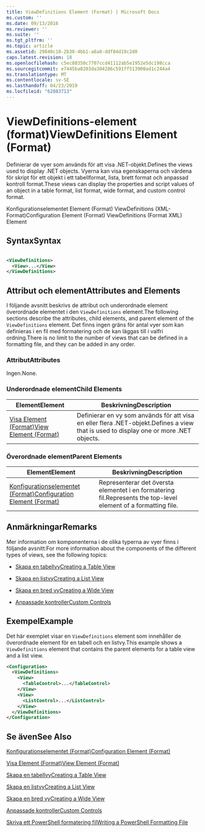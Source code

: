 ```yaml
---
title: ViewDefinitions Element (Format) | Microsoft Docs
ms.custom: ''
ms.date: 09/13/2016
ms.reviewer: ''
ms.suite: ''
ms.tgt_pltfrm: ''
ms.topic: article
ms.assetid: 29840c10-2b30-4bb1-a8a0-ddf84d19c2d0
caps.latest.revision: 18
ms.openlocfilehash: c5ec80350c7707ccd41112ab5e1952e5dc198cca
ms.sourcegitcommit: e7445ba8203da304286c591ff513900ad1c244a4
ms.translationtype: MT
ms.contentlocale: sv-SE
ms.lasthandoff: 04/23/2019
ms.locfileid: "62083713"
---
```

# <a name="viewdefinitions-element-format"></a><span data-ttu-id="40bcd-102">ViewDefinitions-element (format)</span><span class="sxs-lookup"><span data-stu-id="40bcd-102">ViewDefinitions Element (Format)</span></span>

<span data-ttu-id="40bcd-103">Definierar de vyer som används för att visa .NET-objekt.</span><span class="sxs-lookup"><span data-stu-id="40bcd-103">Defines the views used to display .NET objects.</span></span> <span data-ttu-id="40bcd-104">Vyerna kan visa egenskaperna och värdena för skript för ett objekt i ett tabellformat, lista, brett format och anpassad kontroll format.</span><span class="sxs-lookup"><span data-stu-id="40bcd-104">These views can display the properties and script values of an object  in a table format, list format, wide format, and custom control format.</span></span>

<span data-ttu-id="40bcd-105">Konfigurationselementet Element (Format) ViewDefinitions (XML-Format)</span><span class="sxs-lookup"><span data-stu-id="40bcd-105">Configuration Element (Format) ViewDefinitions (Format XML) Element</span></span>

## <a name="syntax"></a><span data-ttu-id="40bcd-106">Syntax</span><span class="sxs-lookup"><span data-stu-id="40bcd-106">Syntax</span></span>

```xml

<ViewDefinitions>
  <View>...</View>
</ViewDefinitions>
```

## <a name="attributes-and-elements"></a><span data-ttu-id="40bcd-107">Attribut och element</span><span class="sxs-lookup"><span data-stu-id="40bcd-107">Attributes and Elements</span></span>

<span data-ttu-id="40bcd-108">I följande avsnitt beskrivs de attribut och underordnade element överordnade elementet i den `ViewDefinitions` element.</span><span class="sxs-lookup"><span data-stu-id="40bcd-108">The following sections describe the attributes, child elements, and parent element of the `ViewDefinitions` element.</span></span> <span data-ttu-id="40bcd-109">Det finns ingen gräns för antal vyer som kan definieras i en fil med formatering och de kan läggas till i valfri ordning.</span><span class="sxs-lookup"><span data-stu-id="40bcd-109">There is no limit to the number of views that can be defined in a formatting file, and they can be added in any order.</span></span>

### <a name="attributes"></a><span data-ttu-id="40bcd-110">Attribut</span><span class="sxs-lookup"><span data-stu-id="40bcd-110">Attributes</span></span>

<span data-ttu-id="40bcd-111">Ingen.</span><span class="sxs-lookup"><span data-stu-id="40bcd-111">None.</span></span>

### <a name="child-elements"></a><span data-ttu-id="40bcd-112">Underordnade element</span><span class="sxs-lookup"><span data-stu-id="40bcd-112">Child Elements</span></span>

|<span data-ttu-id="40bcd-113">Element</span><span class="sxs-lookup"><span data-stu-id="40bcd-113">Element</span></span>|<span data-ttu-id="40bcd-114">Beskrivning</span><span class="sxs-lookup"><span data-stu-id="40bcd-114">Description</span></span>|
|-------------|-----------------|
|[<span data-ttu-id="40bcd-115">Visa Element (Format)</span><span class="sxs-lookup"><span data-stu-id="40bcd-115">View Element (Format)</span></span>](./view-element-format.md)|<span data-ttu-id="40bcd-116">Definierar en vy som används för att visa en eller flera .NET-objekt.</span><span class="sxs-lookup"><span data-stu-id="40bcd-116">Defines a view that is used to display one or more .NET objects.</span></span>|

### <a name="parent-elements"></a><span data-ttu-id="40bcd-117">Överordnade element</span><span class="sxs-lookup"><span data-stu-id="40bcd-117">Parent Elements</span></span>

|<span data-ttu-id="40bcd-118">Element</span><span class="sxs-lookup"><span data-stu-id="40bcd-118">Element</span></span>|<span data-ttu-id="40bcd-119">Beskrivning</span><span class="sxs-lookup"><span data-stu-id="40bcd-119">Description</span></span>|
|-------------|-----------------|
|[<span data-ttu-id="40bcd-120">Konfigurationselementet (Format)</span><span class="sxs-lookup"><span data-stu-id="40bcd-120">Configuration Element (Format)</span></span>](./configuration-element-format.md)|<span data-ttu-id="40bcd-121">Representerar det översta elementet i en formatering fil.</span><span class="sxs-lookup"><span data-stu-id="40bcd-121">Represents the top-level element of a formatting file.</span></span>|

## <a name="remarks"></a><span data-ttu-id="40bcd-122">Anmärkningar</span><span class="sxs-lookup"><span data-stu-id="40bcd-122">Remarks</span></span>

<span data-ttu-id="40bcd-123">Mer information om komponenterna i de olika typerna av vyer finns i följande avsnitt:</span><span class="sxs-lookup"><span data-stu-id="40bcd-123">For more information about the components of the different types of views, see the following topics:</span></span>

- [<span data-ttu-id="40bcd-124">Skapa en tabellvy</span><span class="sxs-lookup"><span data-stu-id="40bcd-124">Creating a Table View</span></span>](./creating-a-table-view.md)

- [<span data-ttu-id="40bcd-125">Skapa en listvy</span><span class="sxs-lookup"><span data-stu-id="40bcd-125">Creating a List View</span></span>](./creating-a-list-view.md)

- [<span data-ttu-id="40bcd-126">Skapa en bred vy</span><span class="sxs-lookup"><span data-stu-id="40bcd-126">Creating a Wide View</span></span>](./creating-a-wide-view.md)

- [<span data-ttu-id="40bcd-127">Anpassade kontroller</span><span class="sxs-lookup"><span data-stu-id="40bcd-127">Custom Controls</span></span>](./creating-custom-controls.md)

## <a name="example"></a><span data-ttu-id="40bcd-128">Exempel</span><span class="sxs-lookup"><span data-stu-id="40bcd-128">Example</span></span>

<span data-ttu-id="40bcd-129">Det här exemplet visar en `ViewDefinitions` element som innehåller de överordnade element för en tabell och en listvy.</span><span class="sxs-lookup"><span data-stu-id="40bcd-129">This example shows a `ViewDefinitions` element that contains the parent elements for a table view and a list view.</span></span>

```xml
<Configuration>
  <ViewDefinitions>
    <View>
      <TableControl>...</TableControl>
    </View>
    <View>
      <ListControl>...</ListControl>
    </View>
  </ViewDefinitions>
</Configuration>
```

## <a name="see-also"></a><span data-ttu-id="40bcd-130">Se även</span><span class="sxs-lookup"><span data-stu-id="40bcd-130">See Also</span></span>

[<span data-ttu-id="40bcd-131">Konfigurationselementet (Format)</span><span class="sxs-lookup"><span data-stu-id="40bcd-131">Configuration Element (Format)</span></span>](./configuration-element-format.md)

[<span data-ttu-id="40bcd-132">Visa Element (Format)</span><span class="sxs-lookup"><span data-stu-id="40bcd-132">View Element (Format)</span></span>](./view-element-format.md)

[<span data-ttu-id="40bcd-133">Skapa en tabellvy</span><span class="sxs-lookup"><span data-stu-id="40bcd-133">Creating a Table View</span></span>](./creating-a-table-view.md)

[<span data-ttu-id="40bcd-134">Skapa en listvy</span><span class="sxs-lookup"><span data-stu-id="40bcd-134">Creating a List View</span></span>](./creating-a-list-view.md)

[<span data-ttu-id="40bcd-135">Skapa en bred vy</span><span class="sxs-lookup"><span data-stu-id="40bcd-135">Creating a Wide View</span></span>](./creating-a-wide-view.md)

[<span data-ttu-id="40bcd-136">Anpassade kontroller</span><span class="sxs-lookup"><span data-stu-id="40bcd-136">Custom Controls</span></span>](./creating-custom-controls.md)

[<span data-ttu-id="40bcd-137">Skriva ett PowerShell formatering fil</span><span class="sxs-lookup"><span data-stu-id="40bcd-137">Writing a PowerShell Formatting File</span></span>](./writing-a-powershell-formatting-file.md)
